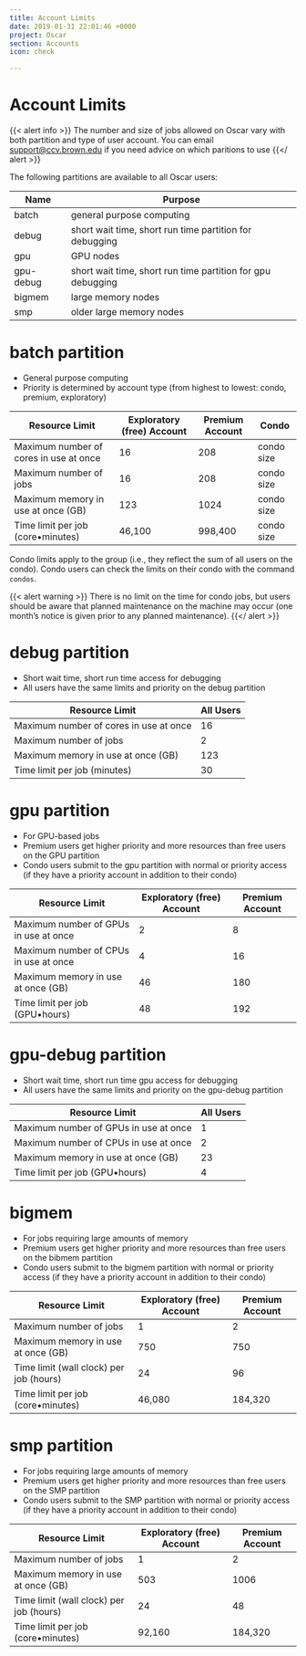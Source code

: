 ```yaml
---
title: Account Limits
date: 2019-01-31 22:01:46 +0000
project: Oscar
section: Accounts
icon: check

---
```

# Account Limits

{{< alert info >}} The number and size of jobs allowed on Oscar vary with both partition and type of user account. You can email support@ccv.brown.edu if you need advice on which paritions to use {{</ alert >}}

The following partitions are available to all Oscar users:

| Name | Purpose |
| --- | --- |
| batch | general purpose computing |
| debug | short wait time, short run time partition for debugging |
| gpu | GPU nodes |
| gpu-debug | short wait time, short run time partition for gpu debugging |
| bigmem | large memory nodes |
| smp | older large memory nodes |

# batch partition

* General purpose computing
* Priority is determined by account type (from highest
  to lowest: condo, premium, exploratory)

| Resource Limit | Exploratory (free) Account | Premium Account | Condo |
| --- | --- | --- | --- |
| Maximum number of cores in use at once | 16 | 208 | condo size |
| Maximum number of jobs | 16 | 208 | condo size |
| Maximum memory in use at once (GB) | 123 | 1024 | condo size | 
| Time limit per job (core•minutes) | 46,100 | 998,400 | condo size |

Condo limits apply to the group (i.e., they reflect the sum of all users on the condo). Condo users can check the limits on their condo with the command `condos`.

{{< alert warning >}}
There is no limit on the time for condo jobs, but users should be aware that planned maintenance on the machine may occur (one month’s notice is given prior to any planned maintenance).
{{</ alert >}}

# debug partition

* Short wait time, short run time access for debugging
* All users have the same limits and priority on the debug partition

| Resource Limit | All Users |
| --- | --- |
| Maximum number of cores in use at once | 16 |
| Maximum number of jobs | 2 |
| Maximum memory in use at once (GB) | 123 |
| Time limit per job (minutes) | 30 |

# gpu partition

* For GPU-based jobs
* Premium users get higher priority and more resources than free users on the GPU partition
* Condo users submit to the gpu partition with normal or priority access (if they have a priority account in addition to their condo)

| Resource Limit | Exploratory (free) Account | Premium Account |
| --- | --- | --- |
| Maximum number of GPUs in use at once | 2 | 8 |
| Maximum number of CPUs in use at once | 4 | 16 |
| Maximum memory in use at once (GB) | 46 | 180 |
| Time limit per job (GPU•hours) | 48 | 192 |

# gpu-debug partition

* Short wait time, short run time gpu access for debugging
* All users have the same limits and priority on the gpu-debug partition

| Resource Limit | All Users |
| --- | --- |
| Maximum number of GPUs in use at once | 1 |
| Maximum number of CPUs in use at once | 2 |
| Maximum memory in use at once (GB) | 23 |
| Time limit per job (GPU•hours) | 4 |

# bigmem

* For jobs requiring large amounts of memory
* Premium users get higher priority and more resources than free users on the bibmem partition
* Condo users submit to the bigmem partition with normal or priority access (if they have a priority account in addition to their condo)

| Resource Limit | Exploratory (free) Account | Premium Account |
| --- | --- | --- |
| Maximum number of jobs | 1 | 2 |
| Maximum memory in use at once (GB) | 750 | 750 |
| Time limit (wall clock) per job (hours) | 24 | 96 |
| Time limit per job (core•minutes) | 46,080 | 184,320 |

# smp partition

* For jobs requiring large amounts of memory
* Premium users get higher priority and more resources than free users on the SMP partition
* Condo users submit to the SMP partition with normal or priority access (if they have a priority account in addition to their condo)

| Resource Limit | Exploratory (free) Account | Premium Account |
| --- | --- | --- |
| Maximum number of jobs | 1 | 2 |
| Maximum memory in use at once (GB) | 503 | 1006 |
| Time limit (wall clock) per job (hours) | 24 | 48 |
| Time limit per job (core•minutes) | 92,160 | 184,320 |
